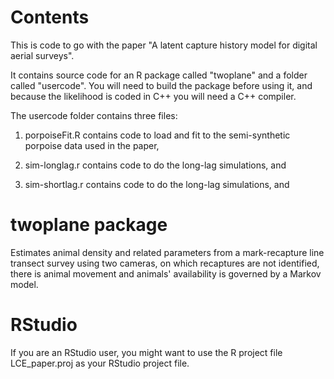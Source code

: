 Contents
========
This is code to go with the paper "A latent capture history model for digital aerial surveys". 

It contains source code for an R package called "twoplane" and a folder called "usercode". You will need to build the package before using it, and because the likelihood is coded in C++ you will need a C++ compiler.

The usercode folder contains three files:

1. porpoiseFit.R contains code to load and fit to the semi-synthetic porpoise data used in the paper,

2. sim-longlag.r contains code to do the long-lag simulations, and

3. sim-shortlag.r contains code to do the long-lag simulations, and


twoplane package
==============

Estimates animal density and related parameters from a mark-recapture line transect survey using two cameras, on which recaptures are not identified, there is animal movement and animals' availability is governed by a Markov model. 

RStudio
=======

If you are an RStudio user, you might want to use the R project file LCE_paper.proj as your RStudio project file.
